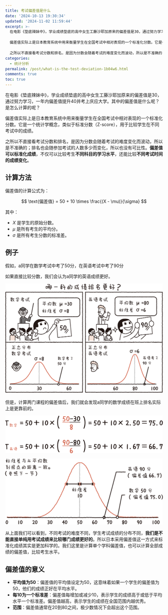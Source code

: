```yaml
---
title: 考试偏差值是什么
date: '2024-10-13 19:30:34'
updated: '2024-11-02 11:59:44'
excerpt: >-
  在电影《垫底辣妹中》，学业成绩垫底的高中女生工藤沙耶加原来的偏差值是30，通过努力学习，一年内偏差值提升40并考上庆应大学。其中的偏差值是什么呢？是怎么计算的呢？

  偏差值实际上是日本教育系统中用来衡量学生在全国考试中相对表现的一个标准化分数。它是一个统计学概念，类似于标准分数（Z-score），用于比较学生在不同考试中的成绩。

  之所以不直接看考试分数和排名，是因为分数会随着考试的难度变化而波动，所以是不准确的；排名也会随参加考试的人数多少而变化，所以也没有可比性。偏差值可以标准化成绩，不仅可以比较考生不同科目的学习水平，还能比较不同考试时间的成绩变化。
categories:
  - 统计分析
permalink: /post/what-is-the-test-deviation-1b04w6.html
comments: true
toc: true
---
```




在电影《垫底辣妹中》，学业成绩垫底的高中女生工藤沙耶加原来的偏差值是30，通过努力学习，一年内偏差值提升40并考上庆应大学。其中的偏差值是什么呢？是怎么计算的呢？

偏差值实际上是日本教育系统中用来衡量学生在全国考试中相对表现的一个标准化分数。它是一个统计学概念，类似于标准分数（Z-score），用于比较学生在不同考试中的成绩。

之所以不直接看考试分数和排名，是因为分数会随着考试的难度变化而波动，所以是不准确的；排名也会随参加考试的人数多少而变化，所以也没有可比性。**偏差值可以标准化成绩**，不仅可以比较考生**不同科目的学习水平**，还能比较**不同考试时间的成绩变化**。

## **计算方法**

偏差值的计算公式为：

$$
\text{偏差值} = 50 + 10 \times \frac{(X - \mu)}{\sigma}
$$

其中：

* $X$ 是学生的原始分数。
* $\mu$ 是所有考生的平均分。
* $\sigma$ 是所有考生分数的标准差。

## 例子

假如，a同学在数学考试中考了50分，在英语考试中考了90分

如果直接比较分数，我们会认为a同学的英语成绩更好。

​![image](https://raw.githubusercontent.com/Achuan-2/Picbed/pic/assets/image-20241013192740-6npzjp5.png)​

但是，计算两门课程的偏差值后，我们就会发现a同学的数学成绩在班上排名实际上是更靠前的。

​![image](https://raw.githubusercontent.com/Achuan-2/Picbed/pic/assets/image-20241013192905-wi083di.png)​

​![image](https://raw.githubusercontent.com/Achuan-2/Picbed/pic/assets/image-20241013193426-tkk7xtc.png)​

从上面我们可以看到，不同考试的难度不同，学生考试成绩的分布不同，**我们是不能直接单纯用考试成绩来比较哪门成绩更好的**。所以日本采用偏差值这一方式来标准化成绩其实是更加科学的。我们这里是计算单个学科偏差值，也可以计算全部成绩的偏差值，比较考生水平。

## **偏差值的意义**

* **平均值为50**：偏差值的平均值设定为50，这意味着如果一个学生的偏差值为50，他们的成绩正好在平均水平。
* **每10为一个标准差**：偏差值每增加或减少10，表示学生的成绩高于或低于平均水平一个标准差。偏差值越高，表示学生的成绩在全国范围内越优秀。
* **范围**：偏差值通常在20到80之间，极少数情况下会超出这个范围。
